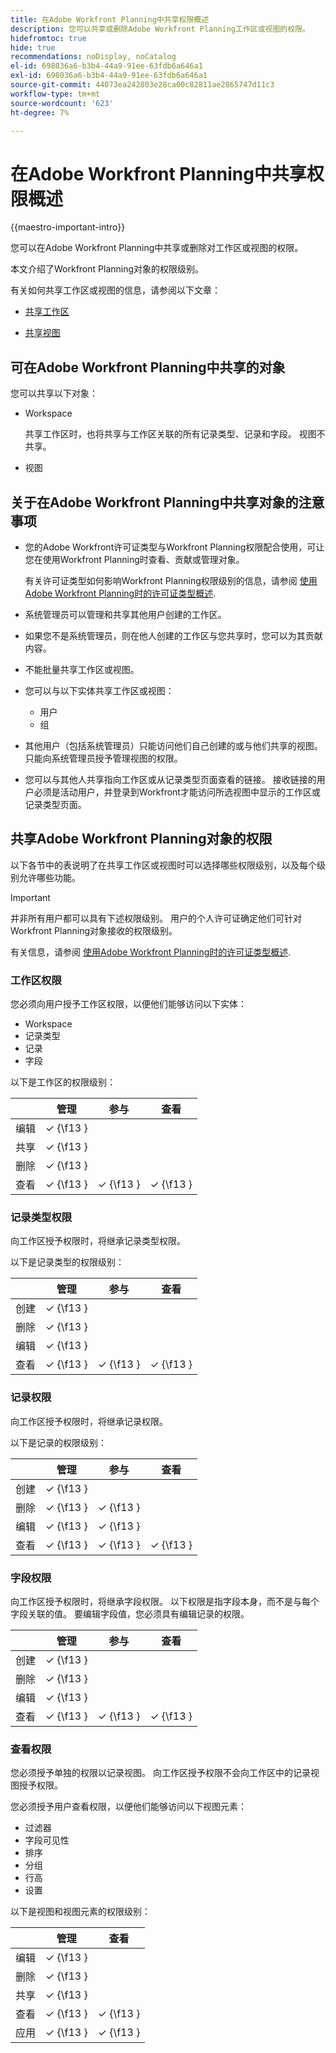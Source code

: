 ```yaml
---
title: 在Adobe Workfront Planning中共享权限概述
description: 您可以共享或删除Adobe Workfront Planning工作区或视图的权限。
hidefromtoc: true
hide: true
recommendations: noDisplay, noCatalog
el-id: 698036a6-b3b4-44a9-91ee-63fdb6a646a1
exl-id: 698036a6-b3b4-44a9-91ee-63fdb6a646a1
source-git-commit: 44073ea242803e28ca00c82811ae2865747d11c3
workflow-type: tm+mt
source-wordcount: '623'
ht-degree: 7%

---
```


<!--update the metadata with real things when making this public; also update the description with something like this: Not all users in the organization have the same access and permissions to use Adobe Workfront Planning. This article describes the levels of access that users could have to Adobe Workfront Planning. -->

<!--over time, this article should look like this one does: https://eperienceleague.adobe.com/docs/workfront/using/basics/grant-request-object-permissions/sharing-permissions-on-objects-overview.html?lang=en-->

# 在Adobe Workfront Planning中共享权限概述

{{maestro-important-intro}}

您可以在Adobe Workfront Planning中共享或删除对工作区或视图的权限。

本文介绍了Workfront Planning对象的权限级别。

有关如何共享工作区或视图的信息，请参阅以下文章：

* [共享工作区](/help/quicksilver/maestro/access/share-workspaces.md)

* [共享视图](/help/quicksilver/maestro/access/share-views.md)

## 可在Adobe Workfront Planning中共享的对象

您可以共享以下对象：

* Workspace

  共享工作区时，也将共享与工作区关联的所有记录类型、记录和字段。 视图不共享。

* 视图

## 关于在Adobe Workfront Planning中共享对象的注意事项

* 您的Adobe Workfront许可证类型与Workfront Planning权限配合使用，可让您在使用Workfront Planning时查看、贡献或管理对象。

  有关许可证类型如何影响Workfront Planning权限级别的信息，请参阅 [使用Adobe Workfront Planning时的许可证类型概述](/help/quicksilver/maestro/access/license-type-overview.md).
* 系统管理员可以管理和共享其他用户创建的工作区。
* 如果您不是系统管理员，则在他人创建的工作区与您共享时，您可以为其贡献内容。
* 不能批量共享工作区或视图。
* 您可以与以下实体共享工作区或视图：
   * 用户
   * 组
     <!--* You can share a view publicly, with people outside your organization when you generate a public link for a view.People accessing the record page from a public link can view all records and their fields, including connected records and fields.-->
* 其他用户（包括系统管理员）只能访问他们自己创建的或与他们共享的视图。 只能向系统管理员授予管理视图的权限。
* 您可以与其他人共享指向工作区或从记录类型页面查看的链接。 接收链接的用户必须是活动用户，并登录到Workfront才能访问所选视图中显示的工作区或记录类型页面。

## 共享Adobe Workfront Planning对象的权限

以下各节中的表说明了在共享工作区或视图时可以选择哪些权限级别，以及每个级别允许哪些功能。

>[!IMPORTANT]
>
>并非所有用户都可以具有下述权限级别。 用户的个人许可证确定他们可针对Workfront Planning对象接收的权限级别。
>
>有关信息，请参阅 [使用Adobe Workfront Planning时的许可证类型概述](/help/quicksilver/maestro/access/license-type-overview.md).


### 工作区权限

您必须向用户授予工作区权限，以便他们能够访问以下实体：

* Workspace
* 记录类型
* 记录
* 字段
<!--* Views*
    
    *You can allow all users with View or higher permissions to a workspace to also access a view. This is an additional permission that you must enable when sharing a view. For information, see [Share views](/help/quicksilver/maestro/access/share-views.md). -->

以下是工作区的权限级别：

|        | 管理 | 参与 | 查看 |
|--------|--------|------------|-------|
| 编辑 | ✓ {\f13 } |            |       |
| 共享 | ✓ {\f13 } |            |       |
| 删除 | ✓ {\f13 } |            |       |
| 查看 | ✓ {\f13 } | ✓ {\f13 } | ✓ {\f13 } |

### 记录类型权限

向工作区授予权限时，将继承记录类型权限。

以下是记录类型的权限级别：


|        | 管理 | 参与 | 查看 |
|--------|--------|------------|-------|
| 创建 | ✓ {\f13 } |            |       |
| 删除 | ✓ {\f13 } |            |       |
| 编辑 | ✓ {\f13 } |            |       |
| 查看 | ✓ {\f13 } | ✓ {\f13 } | ✓ {\f13 } |

### 记录权限

向工作区授予权限时，将继承记录权限。

以下是记录的权限级别：


|        | 管理 | 参与 | 查看 |
|--------|--------|------------|-------|
| 创建 | ✓ {\f13 } |            |       |
| 删除 | ✓ {\f13 } | ✓ {\f13 } |       |
| 编辑 | ✓ {\f13 } | ✓ {\f13 } |       |
| 查看 | ✓ {\f13 } | ✓ {\f13 } | ✓ {\f13 } |

### 字段权限

向工作区授予权限时，将继承字段权限。
以下权限是指字段本身，而不是与每个字段关联的值。 要编辑字段值，您必须具有编辑记录的权限。

|        | 管理 | 参与 | 查看 |
|--------|--------|------------|-------|
| 创建 | ✓ {\f13 } |            |       |
| 删除 | ✓ {\f13 } |            |       |
| 编辑 | ✓ {\f13 } |            |       |
| 查看 | ✓ {\f13 } | ✓ {\f13 } | ✓ {\f13 } |


### 查看权限

您必须授予单独的权限以记录视图。 向工作区授予权限不会向工作区中的记录视图授予权限。

您必须授予用户查看权限，以便他们能够访问以下视图元素：

* 过滤器
* 字段可见性
* 排序
* 分组
* 行高
* 设置


<!--You can share views internally or publicly. -->

以下是视图和视图元素的权限级别：

|        | 管理 | 查看 |
|--------|--------|-------|
| 编辑 | ✓ {\f13 } |       |
| 删除 | ✓ {\f13 } |       |
| 共享 | ✓ {\f13 } |       |
| 查看 | ✓ {\f13 } | ✓ {\f13 } |
| 应用 | ✓ {\f13 } | ✓ {\f13 } |

<!--Replace the above with this when global sharing is released: 

|        | Manage | View  |View permissions to a workspace*|
|--------|--------|-------|------------------------------|
| Edit   | ✓      |       |                            |
| Delete | ✓      |       |                            |
| Share  | ✓       |       |                           |
| View   | ✓      | ✓     | ✓                         |
| Apply  | ✓      | ✓     | ✓                          |

*Users must have View or higher permissions on a workspace to gain this view access.-->

<!--Replace the table above with the following when public sharing releases: 

|   Internal sharing     | Manage | View  |
|--------|--------|-------|
| Edit   | ✓      |       |
| Delete | ✓      |       |
| Share  | ✓       |       |
| View   | ✓      | ✓     |
| Apply  | ✓      | ✓     |

|   Public sharing      | View  |
|--------|-------|
| View   | ✓     |
| Apply  | ✓     |
-->